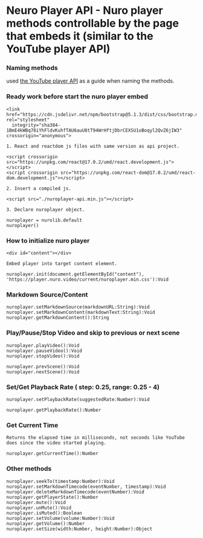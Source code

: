 # Neuro Player API - Nuro player methods controllable by the page that embeds it (similar to the YouTube player API)

### Naming methods
used [the YouTube player API](https://developers.google.com/youtube/iframe_api_reference) as a guide when naming the methods.

### Ready work before start the nuro player embed

    <link href="https://cdn.jsdelivr.net/npm/bootstrap@5.1.3/dist/css/bootstrap.min.css" rel="stylesheet"
      integrity="sha384-1BmE4kWBq78iYhFldvKuhfTAU6auU8tT94WrHftjDbrCEXSU1oBoqyl2QvZ6jIW3" crossorigin="anonymous">

`1. React and reactdom js files with same version as api project.`

    <script crossorigin src="https://unpkg.com/react@17.0.2/umd/react.development.js"></script>    
    <script crossorigin src="https://unpkg.com/react-dom@17.0.2/umd/react-dom.development.js"></script>

`2. Insert a compiled js.`

    <script src="./nuroplayer-api.min.js"></script>

`3. Declare nuroplayer object.`

    nuroplayer = nurolib.default
    nuroplayer()
    
### How to initialize nuro player

    <div id="content"></div>

`Embed player into target content element.`

    nuroplayer.init(document.getElementById("content"), 'https://player.nuro.video/current/nuroplayer.min.css'):Void

### Markdown Source/Content

    nuroplayer.setMarkdownSource(markdownURL:String):Void
    nuroplayer.setMarkdownContent(markdownText:String):Void
    nuroplayer.getMarkdownContent():String

### Play/Pause/Stop Video and skip to previous or next scene
    
    nuroplayer.playVideo():Void 
    nuroplayer.pauseVideo():Void
    nuroplayer.stopVideo():Void

    nuroplayer.prevScene():Void
    nuroplayer.nextScene():Void

### Set/Get Playback Rate ( step: 0.25, range: 0.25 - 4)

    nuroplayer.setPlaybackRate(suggestedRate:Number):Void

    nuroplayer.getPlaybackRate():Number

### Get Current Time

`Returns the elapsed time in milliseconds, not seconds like YouTube does since the video started playing.`

    nuroplayer.getCurrentTime():Number

### Other methods

    nuroplayer.seekTo(timestamp:Number):Void
    nuroplayer.setMarkdownTimecode(eventNumber, timestamp):Void
    nuroplayer.deleteMarkdownTimecode(eventNumber):Void
    nuroplayer.getPlayerState():Number
    nuroplayer.mute():Void
    nuroplayer.unMute():Void
    nuroplayer.isMuted():Boolean
    nuroplayer.setVolume(volume:Number):Void
    nuroplayer.getVolume():Number
    nuroplayer.setSize(width:Number, height:Number):Object